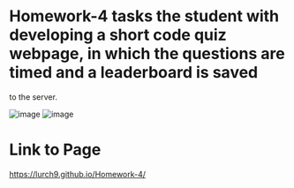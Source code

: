 # Homework-4 tasks the student with developing a short code quiz webpage, in which the questions are timed and a leaderboard is saved
to the server.

![image](https://user-images.githubusercontent.com/90292267/137609639-a7541d55-3151-4d10-9a55-dfcfb0d04ea1.png)
![image](https://user-images.githubusercontent.com/90292267/137609665-926a1701-d923-46d2-90fa-d8cae44888ca.png)


# Link to Page
https://lurch9.github.io/Homework-4/
